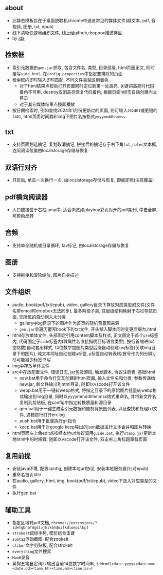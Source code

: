## about
- 此静态模板旨在于桌面脱联机chrome中通览常见的媒体文件(超文本, pdf, 音视频, 图册, txt, epub)
- 线下清晰快速地组织文件, 线上经github,dropbox推送存盘
- by [ida](mailto:futarinoida@gmail.com)


## 检索框
- 索引元数据由`gen.jar`抓取, 包含文件名, 类型, 目录层级, html页面正文, 同时覆写`side.html`, 在`config.properties`中指定要排除的页面
- 检索框内即时输入即时匹配, 不同文件类型区别着色
	- 对于html结果点按后打开页面同时定位到第一处高亮, 关键词高亮时代码着色不可用, destroy取消高亮恢复代码着色, 根据页面h标签自动创建内文目录
	- 对于其它媒体结果点按即播放
- 按日期检索时, 例如查找2024年1月份更新过的页面, 则可输入`202401`或更短的`2401`, html页面时间戳和img下图片名按格式`yyyymmddhhmmss`

## txt
- 支持页面划选摘记, 复划取消摘记, 拼接后的摘记存于右下角`txt_notes`文本框, 连同阅读位置由localstorage存储与恢复


## 双语行对齐
- 开启后, 单击一次换行一次, 由localstorage存储与恢复, 即阅即修(注意覆盖)


## pdf横向阅读器
- 入口链接位于右栏jump中, 适合浏览如playboy彩页对开的pdf期刊, 中击全屏, 可颜色反转


## 音频
- 支持单全随机或目录循环, fav标记, 由localstorage存储与恢复


## 图册
- 支持拖曳和滚轮缩放, 图片自身描述


## 文件组织
- audio, book(pdf/txt/epub), video, gallery目录下存放对应类型的文件(文件名带emoji时dropbox无法同步), 最多两级子类, 其层级结构映射于右栏导航页面, 无所属的自动划入未分类
	- gallery中bg目录下的图片作为首页的随机背景图来源
	- `gen.jar`会遍历覆写book下的txt文件, 开头植入脚本同时变更后缀为.html
- html存放单体文件, 头部固定引用content脚本及样式, 正文固定于首个`pre`标签内, 代码固定于`code`标签内(祼属性名直接指明目标语言类型), 按行首缩进(x4空格数)自动套用样式, 14位数字加图片类型后缀自动创建`img`标签(关联img目录下的图片), 纯文本网址自动创建`a`标签, `p`标签自动转表格(冒号作为列分隔), 尽可能减少标签书写
- img中存放单体文件
- src中存放配置文件, 错误日志, jar包及源码, 触发脚本, 协议注册表, 基础html
	- new.bat用于命令行交互创建新html页面, 输入文件名和分类, 参数传递给new.jar, 新文件输出到html目录, 随即以vscode打开该文件
	- webp.bat用于一键转webp格式, 将指定目录下的原始图片批量转webp格式输出到img目录, 同时以yyyymmddhhmmss格式重命名, 并将新文件名复制到剪贴板, 在config中指定转换质量和源目录
	- gen.bat用于一键生成索引元数据和随机背景图列表, 以及查找和处理txt文件, 遇错自行打开err.log
	- push.bat用于批量执行git指令
	- keep.bat用于对google keep导出的json数据进行文本合并和图片转换
- html页面左上角edit点按经本地url协议调用`guide.bat`, 执行`stamp.jar`更新本地html中的时间戳, 随即以vscode打开该文件, 双击右上角标题重载页面


## 复用前提
- 安装java环境, 配置config, 创建本地url协议, 安装本地服务器(针对epub)
- 重命名首页title
- 在audio, gallery, html, img, book(pdf/txt/epub), video下放入对应类型的文件
- 执行gen.bat


## 辅助工具
- 指定区域转pdf文档, `chrome://extensions/?id=fgbhbfdgdlojklkbhdoilkdlomoilbpl`
- `strokelt`鼠标手势, 模仿组合击键
- `sunta2`浮动截图, 配合strokelt
- `clibor`文字剪贴板, 配合strokelt
- `everything`文件搜索
- `Moo0`录音
- 黄狗五笔自定词zz输出当前14位数字时间串, `$ddcmd(<date.yyyy><date.mm><date.dd><time.hh><time.mm><time.ss>)`